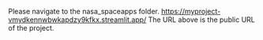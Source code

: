 Please navigate to the nasa_spaceapps folder.
https://myproject-vmydkennwbwkapdzy9kfkx.streamlit.app/
The URL above is the public URL of the project.
